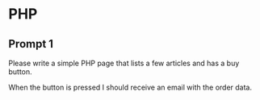 # PHP

## Prompt 1

Please write a simple PHP page that lists a few articles and has a buy button.

When the button is pressed I should receive an email with the order data.

